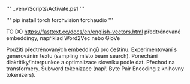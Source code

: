 '''
.\.venv\Scripts\Activate.ps1
'''

'''
pip install torch torchvision torchaudio
'''


TO DO
https://fasttext.cc/docs/en/english-vectors.html
předtrénované embeddingy, například Word2Vec nebo GloVe

Použití předtrénovaných embeddingů pro češtinu.
Experimentování s generováním textu (sampling místo beam search).
Ponechání diakritiky/interpunkce a optimalizace slovníku podle dat.
Přechod na transformery.
Subword tokenizace (např. Byte Pair Encoding z knihovny tokenizers).
